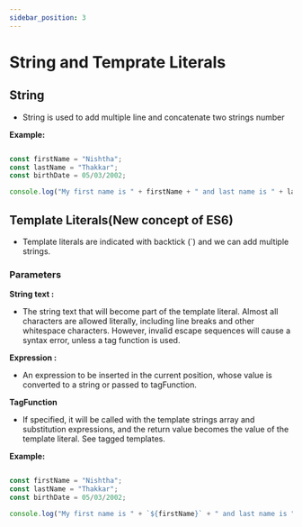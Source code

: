 ```yaml
---
sidebar_position: 3
---
```


# String and Temprate Literals



## String

- String is used to add multiple line and concatenate two strings number 

**Example:**

```javascript

const firstName = "Nishtha";
const lastName = "Thakkar";
const birthDate = 05/03/2002;

console.log("My first name is " + firstName + " and last name is " + lastName);
```

## Template Literals(New concept of ES6)

- Template literals are indicated with backtick (`) and we can add multiple strings.

###  Parameters

**String text :**

- The string text that will become part of the template literal. Almost all characters are allowed literally, including line breaks and other whitespace characters. However, invalid escape sequences will cause a syntax error, unless a tag function is used.

**Expression :**

- An expression to be inserted in the current position, whose value is converted to a string or passed to tagFunction.


**TagFunction**

- If specified, it will be called with the template strings array and substitution expressions, and the return value becomes the value of the template literal. See tagged templates.

**Example:**

```javascript

const firstName = "Nishtha";
const lastName = "Thakkar";
const birthDate = 05/03/2002;

console.log("My first name is " + `${firstName}` + " and last name is " + `${lastName}`);
```


